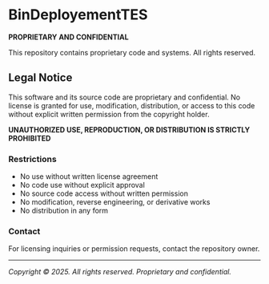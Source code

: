 # BinDeployementTES

**PROPRIETARY AND CONFIDENTIAL**

This repository contains proprietary code and systems. All rights reserved.

## Legal Notice

This software and its source code are proprietary and confidential. No license is granted for use, modification, distribution, or access to this code without explicit written permission from the copyright holder.

**UNAUTHORIZED USE, REPRODUCTION, OR DISTRIBUTION IS STRICTLY PROHIBITED**

### Restrictions

- No use without written license agreement
- No code use without explicit approval
- No source code access without written permission
- No modification, reverse engineering, or derivative works
- No distribution in any form

### Contact

For licensing inquiries or permission requests, contact the repository owner.

---
*Copyright © 2025. All rights reserved. Proprietary and confidential.*